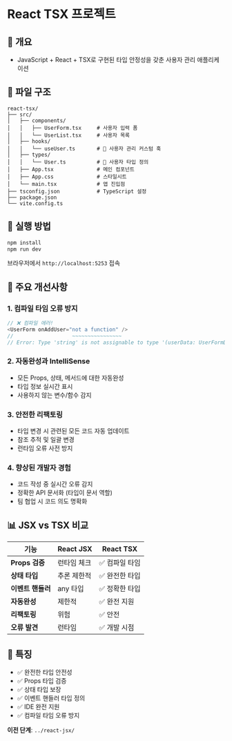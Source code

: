 # React TSX 프로젝트

## 📝 개요
- JavaScript + React + TSX로 구현된 타입 안정성을 갖춘 사용자 관리 애플리케이션

## 📂 파일 구조
```
react-tsx/
├── src/
│   ├── components/
│   │   ├── UserForm.tsx     # 사용자 입력 폼
│   │   └── UserList.tsx     # 사용자 목록
│   ├── hooks/
│   │   └── useUser.ts       # 📌 사용자 관리 커스텀 훅
│   ├── types/
│   │   └── User.ts          # 📌 사용자 타입 정의
│   ├── App.tsx              # 메인 컴포넌트
│   ├── App.css              # 스타일시트
│   └── main.tsx             # 앱 진입점
├── tsconfig.json            # TypeScript 설정
├── package.json
└── vite.config.ts
```

## 🚀 실행 방법
```bash
npm install
npm run dev
```

브라우저에서 `http://localhost:5253` 접속

## 🎯 주요 개선사항

### 1. 컴파일 타임 오류 방지
```typescript
// ❌ 컴파일 에러!
<UserForm onAddUser="not a function" />
//                   ~~~~~~~~~~~~~~~~ 
// Error: Type 'string' is not assignable to type '(userData: UserFormData) => void'
```

### 2. 자동완성과 IntelliSense
- 모든 Props, 상태, 메서드에 대한 자동완성
- 타입 정보 실시간 표시
- 사용하지 않는 변수/함수 감지

### 3. 안전한 리팩토링
- 타입 변경 시 관련된 모든 코드 자동 업데이트
- 참조 추적 및 일괄 변경
- 런타임 오류 사전 방지

### 4. 향상된 개발자 경험
- 코드 작성 중 실시간 오류 감지
- 정확한 API 문서화 (타입이 문서 역할)
- 팀 협업 시 코드 의도 명확화

## 📊 JSX vs TSX 비교

| 기능 | React JSX | React TSX |
|------|-----------|-----------|
| **Props 검증** | 런타임 체크 | ✅ 컴파일 타임 |
| **상태 타입** | 추론 제한적 | ✅ 완전한 타입 |
| **이벤트 핸들러** | any 타입 | ✅ 정확한 타입 |
| **자동완성** | 제한적 | ✅ 완전 지원 |
| **리팩토링** | 위험 | ✅ 안전 |
| **오류 발견** | 런타임 | ✅ 개발 시점 |

## 🎯 특징
- ✅ 완전한 타입 안전성
- ✅ Props 타입 검증
- ✅ 상태 타입 보장
- ✅ 이벤트 핸들러 타입 정의
- ✅ IDE 완전 지원
- ✅ 컴파일 타임 오류 방지

**이전 단계**: `../react-jsx/`
